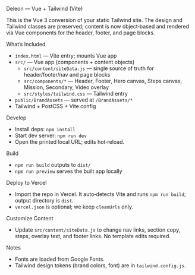 Deleon — Vue + Tailwind (Vite)

This is the Vue 3 conversion of your static Tailwind site. The design and Tailwind classes are preserved; content is now object‑based and rendered via Vue components for the header, footer, and page blocks.

What’s Included
- `index.html` — Vite entry; mounts Vue app
- `src/` — Vue app (components + content objects)
  - `src/content/siteData.js` — single source of truth for header/footer/nav and page blocks
  - `src/components/*` — Header, Footer, Hero canvas, Steps canvas, Mission, Secondary, Video overlay
  - `src/styles/tailwind.css` — Tailwind entry
- `public/BrandAssets` — served at `/BrandAssets/*`
- Tailwind + PostCSS + Vite config

Develop
- Install deps: `npm install`
- Start dev server: `npm run dev`
- Open the printed local URL; edits hot‑reload.

Build
- `npm run build` outputs to `dist/`
- `npm run preview` serves the built app locally

Deploy to Vercel
- Import the repo in Vercel. It auto‑detects Vite and runs `npm run build`; output directory is `dist`.
- `vercel.json` is optional; we keep `cleanUrls` only.

Customize Content
- Update `src/content/siteData.js` to change nav links, section copy, steps, overlay text, and footer links. No template edits required.

Notes
- Fonts are loaded from Google Fonts.
- Tailwind design tokens (brand colors, font) are in `tailwind.config.js`.

